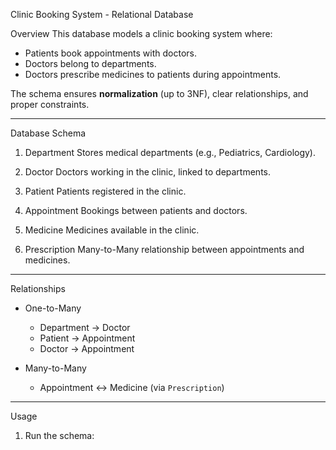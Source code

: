  Clinic Booking System - Relational Database

Overview
This database models a clinic booking system where:
- Patients book appointments with doctors.
- Doctors belong to departments.
- Doctors prescribe medicines to patients during appointments.

The schema ensures **normalization** (up to 3NF), clear relationships, and proper constraints.

---

Database Schema

1. Department
Stores medical departments (e.g., Pediatrics, Cardiology).

2. Doctor
Doctors working in the clinic, linked to departments.

3. Patient
Patients registered in the clinic.

4. Appointment
Bookings between patients and doctors.

5. Medicine
Medicines available in the clinic.

 6. Prescription
Many-to-Many relationship between appointments and medicines.

---

 Relationships
- One-to-Many
  - Department → Doctor  
  - Patient → Appointment  
  - Doctor → Appointment  

- Many-to-Many
  - Appointment ↔ Medicine (via `Prescription`)  

---

Usage
1. Run the schema:
   ```sql
   
